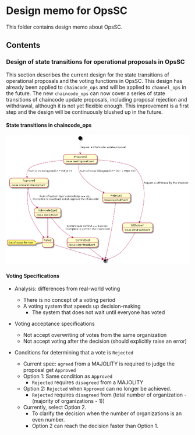 # Design memo for OpsSC

This folder contains design memo about OpsSC.

## Contents

### Design of state transitions for operational proposals in OpsSC

This section describes the current design for the state transitions of operational proposals and the voting functions in OpsSC.
This design has already been applied to `chaincode_ops` and will be applied to `channel_ops` in the future.
The new `chaincode_ops` can now cover a series of state transitions of chaincode update proposals, including proposal rejection and withdrawal, although it is not yet flexible enough. This improvement is a first step and the design will be continuously blushed up in the future.

#### State transitions in chaincode_ops

![State transition in chaincode_ops](./chaincode-ops-state-diagram.png)

#### Voting Specifications

- Analysis: differences from real-world voting

  - There is no concept of a voting period
  - A voting system that speeds up decision-making
    - The system that does not wait until everyone has voted

- Voting acceptance specifications

  - Not accept overwriting of votes from the same organization
  - Not accept voting after the decision (should explicitly raise an error)

- Conditions for determining that a vote is `Rejected`
  - Current spec: `agreed` from a MAJOLITY is required to judge the proposal get `Approved`
  - Option 1: Same condition as `Approved`
    - `Rejected` requires `disagreed` from a MAJOLITY
  - Option 2: `Rejected` when `Approved` can no longer be achieved.
    - `Rejected` requires `disagreed` from (total number of organization - (majority of organizations - 1))
  - Currently, select Option 2.
    - To clarify the decision when the number of organizations is an even number.
    - Option 2 can reach the decision faster than Option 1.

